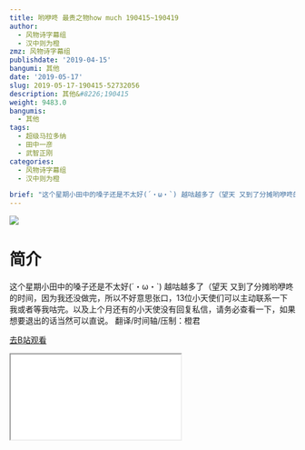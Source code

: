 ```yaml
---
title: 哟咿咚 最贵之物how much 190415~190419
author:
  - 风物诗字幕组
  - 汉中则为橙
zmz: 风物诗字幕组
publishdate: '2019-04-15'
bangumi: 其他
date: '2019-05-17'
slug: 2019-05-17-190415-52732056
description: 其他&#8226;190415
weight: 9483.0
bangumis:
  - 其他
tags:
  - 超级马拉多纳
  - 田中一彦
  - 武智正刚
categories:
  - 风物诗字幕组
  - 汉中则为橙

brief: "这个星期小田中的嗓子还是不太好(´・ω・`) 越咕越多了（望天 又到了分摊哟咿咚的时间，因为我还没做完，所以不好意思张口，13位小天使们可以主动联系一下我或者等我咕完。以及上个月还有的小天使没有回复私信，请务必查看一下，如果想要退出的话当然可以直说。 翻译/时间轴/压制：橙君"
---
```

![](https://raw.githubusercontent.com/tcgriffith/owaraisite/master/static/tmpimg/b8b5453d36f609c64dd6f625adbdb04227b83634.jpg.480.jpg)
# 简介  
这个星期小田中的嗓子还是不太好(´・ω・`)
越咕越多了（望天
又到了分摊哟咿咚的时间，因为我还没做完，所以不好意思张口，13位小天使们可以主动联系一下我或者等我咕完。以及上个月还有的小天使没有回复私信，请务必查看一下，如果想要退出的话当然可以直说。
翻译/时间轴/压制：橙君  

[去B站观看](https://www.bilibili.com/video/av52732056/)
<div class ="resp-container"><iframe class="testiframe" src="//player.bilibili.com/player.html?aid=52732056"", scrolling="no", allowfullscreen="true" > </iframe></div> 
